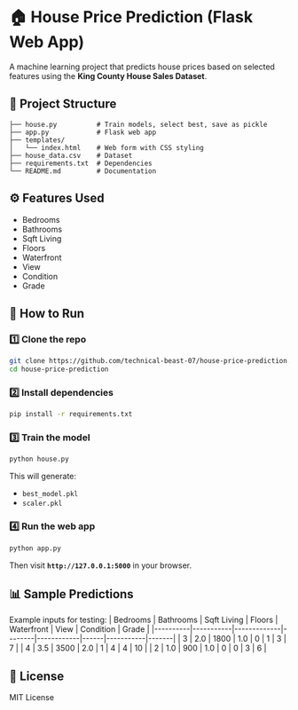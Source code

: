 # 🏠 House Price Prediction (Flask Web App)

A machine learning project that predicts house prices based on selected features using the **King County House Sales Dataset**.

## 📂 Project Structure
```
├── house.py          # Train models, select best, save as pickle
├── app.py            # Flask web app
├── templates/
│   └── index.html    # Web form with CSS styling
├── house_data.csv    # Dataset
├── requirements.txt  # Dependencies
└── README.md         # Documentation
```

## ⚙ Features Used
- Bedrooms
- Bathrooms
- Sqft Living
- Floors
- Waterfront
- View
- Condition
- Grade

## 🚀 How to Run

### 1️⃣ Clone the repo
```bash
git clone https://github.com/technical-beast-07/house-price-prediction.git
cd house-price-prediction
```

### 2️⃣ Install dependencies
```bash
pip install -r requirements.txt
```

### 3️⃣ Train the model
```bash
python house.py
```

This will generate:
- `best_model.pkl`
- `scaler.pkl`

### 4️⃣ Run the web app
```bash
python app.py
```
Then visit **`http://127.0.0.1:5000`** in your browser.

## 📊 Sample Predictions
Example inputs for testing:
| Bedrooms | Bathrooms | Sqft Living | Floors | Waterfront | View | Condition | Grade |
|----------|-----------|-------------|--------|------------|------|-----------|-------|
| 3        | 2.0       | 1800        | 1.0    | 0          | 1    | 3         | 7     |
| 4        | 3.5       | 3500        | 2.0    | 1          | 4    | 4         | 10    |
| 2        | 1.0       | 900         | 1.0    | 0          | 0    | 3         | 6     |

## 📜 License
MIT License
